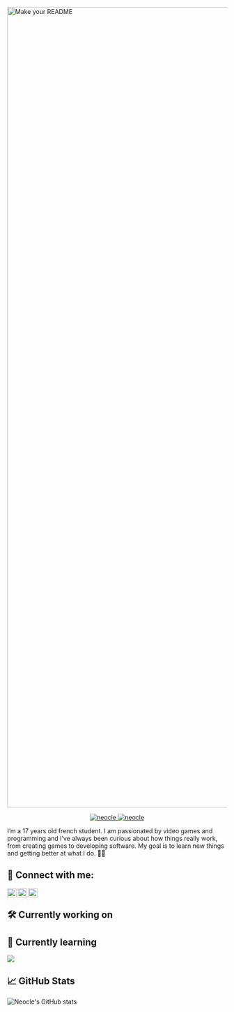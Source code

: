 <p align=”center”>
<img width="1834" alt="Make your README" src="https://github.com/user-attachments/assets/9e0af2cd-9244-4d5a-8f0b-a2b65812e554" />
</p>

<p align="center">
  <a href="https://github.com/Neocle">
    <img src="https://komarev.com/ghpvc/?username=neocle&label=Profile%20views&color=green&style=flat" alt="neocle" />
  </a>
  <a href="https://github.com/Neocle">
    <img src="https://img.shields.io/github/followers/neocle?label=Followers" alt="neocle" />
  </a>
</p>

I’m a 17 years old french student. I am passionated by video games and programming and I’ve always been curious about how things really work, from creating games to developing software. My goal is to learn new things and getting better at what I do. 💪💪

## 🔗 Connect with me:
<a href="https://neocle.me"><img align="left" src="https://i.imgur.com/xF4Lwef.png" width="21px"/></a>
<a href="https://instagram.com/lois.alr43"><img align="left" src="https://i.imgur.com/sHMp7i5.png" width="21px"/></a>
<a href="https://discord.com/user/515958203838627856"><img align="left" src="https://i.imgur.com/g0RcHqU.png" width="21px"/></a>
<br> 

## 🛠️ Currently working on


## 📖 Currently learning
<p align="left">
  <a href="">
    <img src="https://skillicons.dev/icons?i=cpp,java,python,react" />
  </a>
</p>


## 📈 GitHub Stats 
![Neocle's GitHub stats](https://github-readme-stats.vercel.app/api?username=Neocle&theme=prussian&show_icons=true)

